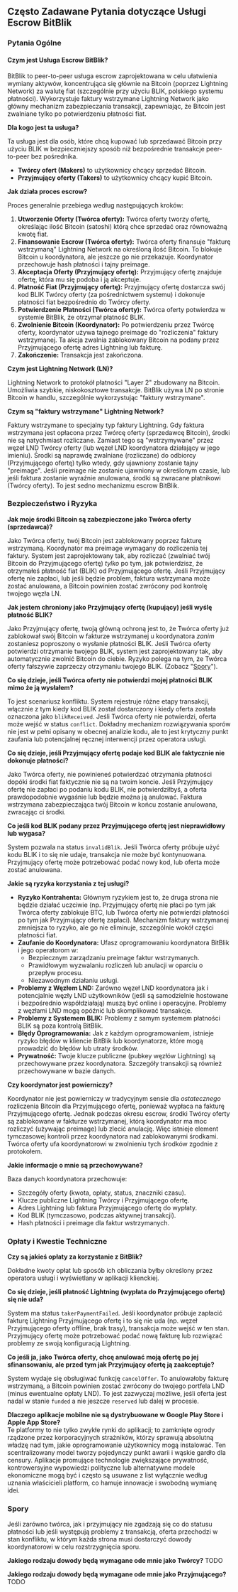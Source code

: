 ## Często Zadawane Pytania dotyczące Usługi Escrow BitBlik

### Pytania Ogólne

#### Czym jest Usługa Escrow BitBlik?

BitBlik to peer-to-peer usługa escrow zaprojektowana w celu ułatwienia wymiany aktywów, koncentrująca się głównie na Bitcoin (poprzez Lightning Network) za walutę fiat (szczególnie przy użyciu BLIK, polskiego systemu płatności). Wykorzystuje faktury wstrzymane Lightning Network jako główny mechanizm zabezpieczania transakcji, zapewniając, że Bitcoin jest zwalniane tylko po potwierdzeniu płatności fiat.

**Dla kogo jest ta usługa?**

Ta usługa jest dla osób, które chcą kupować lub sprzedawać Bitcoin przy użyciu BLIK w bezpieczniejszy sposób niż bezpośrednie transakcje peer-to-peer bez pośrednika.
*   **Twórcy ofert (Makers)** to użytkownicy chcący sprzedać Bitcoin.
*   **Przyjmujący oferty (Takers)** to użytkownicy chcący kupić Bitcoin.

**Jak działa proces escrow?**

Proces generalnie przebiega według następujących kroków:
1.  **Utworzenie Oferty (Twórca oferty):** Twórca oferty tworzy ofertę, określając ilość Bitcoin (satoshi) którą chce sprzedać oraz równoważną kwotę fiat.
2.  **Finansowanie Escrow (Twórca oferty):** Twórca oferty finansuje "fakturę wstrzymaną" Lightning Network na określoną ilość Bitcoin. To blokuje Bitcoin u koordynatora, ale jeszcze go nie przekazuje. Koordynator przechowuje hash płatności i tajny preimage.
3.  **Akceptacja Oferty (Przyjmujący ofertę):** Przyjmujący ofertę znajduje ofertę, która mu się podoba i ją akceptuje.
4.  **Płatność Fiat (Przyjmujący ofertę):** Przyjmujący ofertę dostarcza swój kod BLIK Twórcy oferty (za pośrednictwem systemu) i dokonuje płatności fiat bezpośrednio do Twórcy oferty.
5.  **Potwierdzenie Płatności (Twórca oferty):** Twórca oferty potwierdza w systemie BitBlik, że otrzymał płatność BLIK.
6.  **Zwolnienie Bitcoin (Koordynator):** Po potwierdzeniu przez Twórcę oferty, koordynator używa tajnego preimage do "rozliczenia" faktury wstrzymanej. Ta akcja zwalnia zablokowany Bitcoin na podany przez Przyjmującego ofertę adres Lightning lub fakturę.
7.  **Zakończenie:** Transakcja jest zakończona.

**Czym jest Lightning Network (LN)?**

Lightning Network to protokół płatności "Layer 2" zbudowany na Bitcoin. Umożliwia szybkie, niskokosztowe transakcje. BitBlik używa LN po stronie Bitcoin w handlu, szczególnie wykorzystując "faktury wstrzymane".

**Czym są "faktury wstrzymane" Lightning Network?**

Faktury wstrzymane to specjalny typ faktury Lightning. Gdy faktura wstrzymana jest opłacona przez Twórcę oferty (sprzedawcę Bitcoin), środki nie są natychmiast rozliczane. Zamiast tego są "wstrzymywane" przez węzeł LND Twórcy oferty (lub węzeł LND koordynatora działający w jego imieniu). Środki są naprawdę zwalniane (rozliczane) do odbiorcy (Przyjmującego ofertę) tylko wtedy, gdy ujawniony zostanie tajny "preimage". Jeśli preimage nie zostanie ujawniony w określonym czasie, lub jeśli faktura zostanie wyraźnie anulowana, środki są zwracane płatnikowi (Twórcy oferty). To jest sedno mechanizmu escrow BitBlik.

### Bezpieczeństwo i Ryzyka

**Jak moje środki Bitcoin są zabezpieczone jako Twórca oferty (sprzedawca)?**

Jako Twórca oferty, twój Bitcoin jest zablokowany poprzez fakturę wstrzymaną. Koordynator ma preimage wymagany do rozliczenia tej faktury. System jest zaprojektowany tak, aby rozliczać (zwalniać twój Bitcoin do Przyjmującego ofertę) *tylko* po tym, jak potwierdzisz, że otrzymałeś płatność fiat (BLIK) od Przyjmującego ofertę. Jeśli Przyjmujący ofertę nie zapłaci, lub jeśli będzie problem, faktura wstrzymana może zostać anulowana, a Bitcoin powinien zostać zwrócony pod kontrolę twojego węzła LN.

**Jak jestem chroniony jako Przyjmujący ofertę (kupujący) jeśli wyślę płatność BLIK?**

Jako Przyjmujący ofertę, twoją główną ochroną jest to, że Twórca oferty już zablokował swój Bitcoin w fakturze wstrzymanej u koordynatora *zanim* zostaniesz poproszony o wysłanie płatności BLIK. Jeśli Twórca oferty potwierdzi otrzymanie twojego BLIK, system jest zaprojektowany tak, aby automatycznie zwolnić Bitcoin do ciebie. Ryzyko polega na tym, że Twórca oferty fałszywie zaprzeczy otrzymaniu twojego BLIK. (Zobacz "[Spory](#spory)").

**Co się dzieje, jeśli Twórca oferty nie potwierdzi mojej płatności BLIK mimo że ją wysłałem?**

To jest scenariusz konfliktu. System rejestruje różne etapy transakcji, włącznie z tym kiedy kod BLIK został dostarczony i kiedy oferta została oznaczona jako `blikReceived`. Jeśli Twórca oferty nie potwierdzi, oferta może wejść w status `conflict`. Dokładny mechanizm rozwiązywania sporów nie jest w pełni opisany w obecnej analizie kodu, ale to jest krytyczny punkt zaufania lub potencjalnej ręcznej interwencji przez operatora usługi.

**Co się dzieje, jeśli Przyjmujący ofertę podaje kod BLIK ale faktycznie nie dokonuje płatności?**

Jako Twórca oferty, nie powinieneś potwierdzać otrzymania płatności dopóki środki fiat faktycznie nie są na twoim koncie. Jeśli Przyjmujący ofertę nie zapłaci po podaniu kodu BLIK, nie potwierdziłbyś, a oferta prawdopodobnie wygaśnie lub będzie można ją anulować. Faktura wstrzymana zabezpieczająca twój Bitcoin w końcu zostanie anulowana, zwracając ci środki.

**Co jeśli kod BLIK podany przez Przyjmującego ofertę jest nieprawidłowy lub wygasa?**

System pozwala na status `invalidBlik`. Jeśli Twórca oferty próbuje użyć kodu BLIK i to się nie udaje, transakcja nie może być kontynuowana. Przyjmujący ofertę może potrzebować podać nowy kod, lub oferta może zostać anulowana.

**Jakie są ryzyka korzystania z tej usługi?**

*   **Ryzyko Kontrahenta:** Głównym ryzykiem jest to, że druga strona nie będzie działać uczciwie (np. Przyjmujący ofertę nie płaci po tym jak Twórca oferty zablokuje BTC, lub Twórca oferty nie potwierdzi płatności po tym jak Przyjmujący ofertę zapłaci). Mechanizm faktury wstrzymanej zmniejsza to ryzyko, ale go nie eliminuje, szczególnie wokół części płatności fiat.
*   **Zaufanie do Koordynatora:** Ufasz oprogramowaniu koordynatora BitBlik i jego operatorom w:
    *   Bezpiecznym zarządzaniu preimage faktur wstrzymanych.
    *   Prawidłowym wyzwalaniu rozliczeń lub anulacji w oparciu o przepływ procesu.
    *   Niezawodnym działaniu usługi.
*   **Problemy z Węzłem LND:** Zarówno węzeł LND koordynatora jak i potencjalnie węzły LND użytkowników (jeśli są samodzielnie hostowane i bezpośrednio współdziałają) muszą być online i operacyjne. Problemy z węzłami LND mogą opóźnić lub skomplikować transakcje.
*   **Problemy z Systemem BLIK:** Problemy z samym systemem płatności BLIK są poza kontrolą BitBlik.
*   **Błędy Oprogramowania:** Jak z każdym oprogramowaniem, istnieje ryzyko błędów w kliencie BitBlik lub koordynatorze, które mogą prowadzić do błędów lub utraty środków.
*   **Prywatność:** Twoje klucze publiczne (pubkey węzłów Lightning) są przechowywane przez koordynatora. Szczegóły transakcji są również przechowywane w bazie danych.

**Czy koordynator jest powierniczy?**

Koordynator nie jest powierniczy w tradycyjnym sensie dla *ostatecznego* rozliczenia Bitcoin dla Przyjmującego ofertę, ponieważ wypłaca na fakturę Przyjmującego ofertę. Jednak podczas okresu escrow, środki Twórcy oferty są zablokowane w fakturze wstrzymanej, którą koordynator ma moc rozliczyć (używając preimage) lub zlecić anulację. Więc istnieje element tymczasowej kontroli przez koordynatora nad zablokowanymi środkami. Twórca oferty ufa koordynatorowi w zwolnieniu tych środków zgodnie z protokołem.

**Jakie informacje o mnie są przechowywane?**

Baza danych koordynatora przechowuje:
*   Szczegóły oferty (kwota, opłaty, status, znaczniki czasu).
*   Klucze publiczne Lightning Twórcy i Przyjmującego ofertę.
*   Adres Lightning lub faktura Przyjmującego ofertę do wypłaty.
*   Kod BLIK (tymczasowo, podczas aktywnej transakcji).
*   Hash płatności i preimage dla faktur wstrzymanych.

### Opłaty i Kwestie Techniczne

**Czy są jakieś opłaty za korzystanie z BitBlik?**

Dokładne kwoty opłat lub sposób ich obliczania byłby określony przez operatora usługi i wyświetlany w aplikacji klienckiej.

**Co się dzieje, jeśli płatność Lightning (wypłata do Przyjmującego ofertę) się nie uda?**

System ma status `takerPaymentFailed`. Jeśli koordynator próbuje zapłacić fakturę Lightning Przyjmującego ofertę i to się nie uda (np. węzeł Przyjmującego oferty offline, brak trasy), transakcja może wejść w ten stan. Przyjmujący ofertę może potrzebować podać nową fakturę lub rozwiązać problemy ze swoją konfiguracją Lightning.

**Co jeśli ja, jako Twórca oferty, chcę anulować moją ofertę po jej sfinansowaniu, ale przed tym jak Przyjmujący ofertę ją zaakceptuje?**

System wydaje się obsługiwać funkcję `cancelOffer`. To anulowałoby fakturę wstrzymaną, a Bitcoin powinien zostać zwrócony do twojego portfela LND (minus ewentualne opłaty LND). To jest zazwyczaj możliwe, jeśli oferta jest nadal w stanie `funded` a nie jeszcze `reserved` lub dalej w procesie.

**Dlaczego aplikacje mobilne nie są dystrybuowane w Google Play Store i Apple App Store?**\
Te platformy to nie tylko zwykłe rynki do aplikacji; to zamknięte ogrody rządzone przez korporacyjnych strażników, którzy sprawują absolutną władzę nad tym, jakie oprogramowanie użytkownicy mogą instalować. Ten scentralizowany model tworzy pojedynczy punkt awarii i wąskie gardło dla censury. Aplikacje promujące technologie zwiększające prywatność, kontrowersyjne wypowiedzi polityczne lub alternatywne modele ekonomiczne mogą być i często są usuwane z list wyłącznie według uznania właścicieli platform, co hamuje innowacje i swobodną wymianę idei.

### Spory
Jeśli zarówno twórca, jak i przyjmujący nie zgadzają się co do statusu płatności lub jeśli występują problemy z transakcją, oferta przechodzi w stan konfliktu, w którym każda strona musi dostarczyć dowody koordynatorowi w celu rozstrzygnięcia sporu.

**Jakiego rodzaju dowody będą wymagane ode mnie jako Twórcy?**
TODO

**Jakiego rodzaju dowody będą wymagane ode mnie jako Przyjmującego?**
TODO